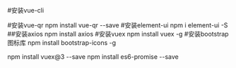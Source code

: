 #安装vue-cli

#安装vue-qr
npm install vue-qr --save
#安装element-ui
npm i element-ui -S  
##安装axios
npm install axios
#安装vuex
npm install vuex -g
#安装bootstrap图标库
npm install bootstrap-icons -g

npm install vuex@3 --save 
npm install es6-promise --save
